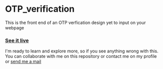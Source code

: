 # OTP_verification
This is the front end of an OTP verfication design yet to input on your webpage
### [See it live](https://teddyjay-04.github.io/OTP_verification/)
I'm ready to learn and explore more, so if you see anything wrong with this. You can collaborate with me on this repository or contact me on my profile or [send me a mail](jamesteddy411@gmail.com)
